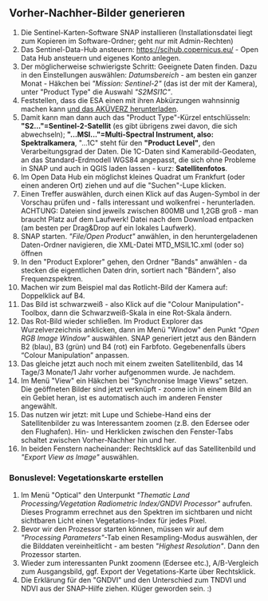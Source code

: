 ## Vorher-Nachher-Bilder generieren

1. Die Sentinel-Karten-Software SNAP installieren (Installationsdatei liegt zum Kopieren im Software-Ordner; 
geht nur mit Admin-Rechten)
1. Das Sentinel-Data-Hub ansteuern: https://scihub.copernicus.eu/ - Open Data Hub ansteuern und eigenes Konto anlegen.
1. Der möglicherweise schwierigste Schritt: Geeignete Daten finden. Dazu in den Einstellungen auswählen:
*Datumsbereich* - am besten ein ganzer Monat - Häkchen bei *"Mission: Sentinel-2"* (das ist der mit der Kamera), 
unter "Product Type" die Auswahl *"S2MSI1C"*. 
1. Feststellen, dass die ESA einen mit ihren Abkürzungen wahnsinnig machen kann [und das AKÜVERZ herunterladen](https://sentinels.copernicus.eu/documents/247904/383991/SUHET+Acronyms).
1. Damit kann man dann auch das "Product Type"-Kürzel entschlüsseln: **"S2..."=Sentinel-2-Satellit** 
(es gibt übrigens zwei davon, die sich abwechseln); **"...MSI..."=Multi-Spectral Instrument, also: Spektralkamera**, 
"...1C" steht für den **"Product Level"**, den Verarbeitungsgrad der Daten. Die 1C-Daten sind Kamerabild-Geodaten, 
an das Standard-Erdmodell WGS84 angepasst, die sich ohne Probleme in SNAP und auch in QGIS laden lassen - kurz: **Satellitenfotos**. 
1. Im Open Data Hub ein möglichst kleines Quadrat um Frankfurt (oder einen anderen Ort) ziehen und auf die "Suchen"-Lupe klicken. 
1. Einen Treffer auswählen, durch einen Klick auf das Augen-Symbol in der Vorschau prüfen und - 
falls interessant und wolkenfrei - herunterladen. ACHTUNG: Dateien sind jeweils zwischen 800MB und 1,2GB groß - 
man braucht Platz auf dem Laufwerk! Datei nach dem Download entpacken (am besten per Drag&Drop auf ein lokales Laufwerk). 
1. SNAP starten. *"File/Open Product"* anwählen, in den heruntergeladenen Daten-Ordner navigieren, die XML-Datei MTD_MSIL1C.xml 
(oder so) öffnen
1. In den "Product Explorer" gehen, den Ordner "Bands" anwählen - da stecken die eigentlichen Daten drin, sortiert nach 
"Bändern", also Frequenzspektren.
1. Machen wir zum Beispiel mal das Rotlicht-Bild der Kamera auf: Doppelklick auf B4.
1. Das Bild ist schwarzweiß - also Klick auf die "Colour Manipulation"-Toolbox, dann die Schwarzweiß-Skala in eine 
Rot-Skala ändern. 
1. Das Rot-Bild wieder schließen. Im Product Explorer das Wurzelverzeichnis anklicken, dann im Menü "Window"
den Punkt *"Open RGB Image Window"* auswählen. SNAP generiert jetzt aus den Bändern B2 (blau), B3 (grün) und B4 (rot) ein Farbfoto. Gegebenenfalls übers “Colour Manipulation” anpassen. 
1. Das gleiche jetzt auch noch mit einem zweiten Satellitenbild, das 14 Tage/3 Monate/1 Jahr vorher aufgenommen wurde. Je nachdem. 
1. Im Menü "View" ein Häkchen bei “Synchronise Image Views” setzen. 
Die geöffneten Bilder sind jetzt verknüpft - zoome ich in einem Bild an ein Gebiet heran, ist es automatisch auch
im anderen Fenster angewählt. 
1. Das nutzen wir jetzt: mit Lupe und Schiebe-Hand eins der Satellitenbilder zu was Interessantem zoomen 
(z.B. den Edersee oder den Flughafen). Hin- und Herklicken zwischen den Fenster-Tabs schaltet zwischen Vorher-Nachher hin und her. 
1. In beiden Fenstern nacheinander: Rechtsklick auf das Satellitenbild und *"Export View as Image"* auswählen.

### Bonuslevel: Vegetationskarte erstellen
1. Im Menü "Optical" den Unterpunkt *"Thematic Land Processing/Vegetation Radiometric Index/GNDVI Processor"* aufrufen. 
Dieses Programm errechnet aus den Spektren im sichtbaren und nicht sichtbaren Licht einen Vegetations-Index für jedes Pixel. 
1. Bevor wir den Prozessor starten können, müssen wir auf dem *"Processing Parameters"*-Tab einen Resampling-Modus auswählen, 
der die Bilddaten vereinheitlicht - am besten *"Highest Resolution"*. Dann den Prozessor starten.
1. Wieder zum interessanten Punkt zoomenn (Edersee etc.), A/B-Vergleich zum Ausgangsbild, ggf. Export der Vegetations-Karte über Rechtsklick. 
1. Die Erklärung für den "GNDVI" und den Unterschied zum TNDVI und NDVI aus der SNAP-Hilfe ziehen. 
Klüger geworden sein. :) 
